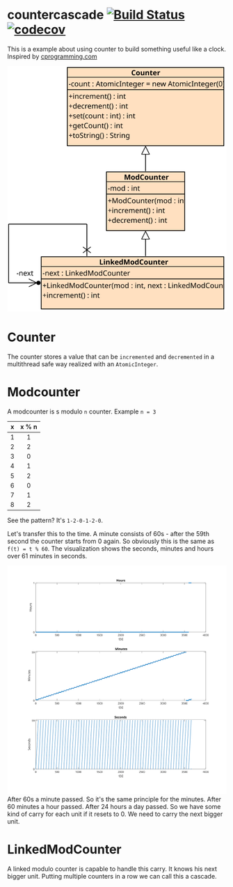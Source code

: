 # countercascade  [![Build Status](https://travis-ci.org/No3x/countercascade.svg?branch=master)](https://travis-ci.org/No3x/countercascade) [![codecov](https://codecov.io/gh/No3x/countercascade/branch/master/graph/badge.svg)](https://codecov.io/gh/No3x/countercascade)
This is a example about using counter to build something useful like a clock. 
Inspired by [cprogramming.com](http://www.cprogramming.com/tips/tip/increment-and-decrement-counters-with-rollover)

![untitled2.svg](assets/countersClassDiagram.svg)
# Counter
The counter stores a value that can be `incremented` and `decremented` in a multithread safe way realized with an `AtomicInteger`.

# Modcounter
A modcounter is s modulo `n` counter. Example `n = 3`

|  x  |  x % n  |
|:---:|:-------:|
|  1  |    1    |
|  2  |    2    |
|  3  |    0    |
|  4  |    1    |
|  5  |    2    |
|  6  |    0    |
|  7  |    1    |
|  8  |    2    |
See the pattern? It's `1-2-0-1-2-0`.

Let's transfer this to the time. A minute consists of 60s - after the 59th second the counter starts from 0 again. 
So obviously this is the same as `f(t) = t % 60`.
The visualization shows the seconds, minutes and hours over 61 minutes in seconds.

![untitled.svg](assets/counters.svg)
After 60s a minute passed. So it's the same principle for the minutes. After 60 minutes a hour passed. After 24 hours a day passed.
So we have some kind of carry for each unit if it resets to 0. We need to carry the next bigger unit.

# LinkedModCounter
A linked modulo counter is capable to handle this carry. It knows his next bigger unit. Putting multiple counters in a row we can call this a cascade.